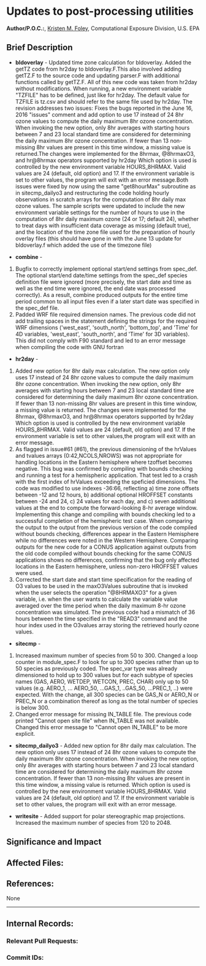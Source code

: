 # Updates to post-processing utilities
    
**Author/P.O.C.:**, [Kristen M. Foley](mailto:foley.kristen@epa.gov), Computational Exposure Division, U.S. EPA    
    
## Brief Description

* **bldoverlay** - Updated time zone calculation for bldoverlay. Added the getTZ code from hr2day to bldoverlay.F.This also involved adding getTZ.F to the source code and updating parser.F with additional functions called by getTZ.F. All of this new code was taken from hr2day without modifications. When running, a new environment variable "TZFILE" has to be defined, just like for hr2day. The default value for TZFILE is tz.csv and should refer to the same file used by hr2day. The revision addresses two issues: Fixes the bugs reported in the June 16, 2016 "issues" comment and add option to use 17 instead of 24 8hr ozone values to compute the daily maximum 8hr ozone concentration. When invoking the new option, only 8hr averages with starting hours between 7 and 23 local standard time are considered for determining the daily maximum 8hr ozone concentration. If fewer than 13 non-missing 8hr values are present in this time window, a missing value is returned.The changes were implemented for the 8hrmax, @8hrmaxO3, and hr@8hrmax operators supported by hr2day Which option is used is controlled by the new environment variable HOURS_8HRMAX. Valid values are 24 (default, old option) and 17. If the environment variable is set to other values, the program will exit with an error message.Both issues were fixed by now using the same "get8hourMax" subroutine as in sitecmp_dailyo3 and restructuring the code holding hourly observations in scratch arrays for the computation of 8hr daily max ozone values. The sample scripts were updated to include the new environment variable settings for the number of hours to use in the computation of 8hr daily maximum ozone (24 or 17; default 24), whether to treat days with insufficient data coverage as missing (default true), and the location of the time zone file used for the preparation of hourly overlay files (this should have gone in with the June 13 update for bldoverlay.f which added the use of the timezone file)

 * **combine** - 
  1. Bugfix to correctly implement optional start/end settings from spec_def. The optional start/end date/time settings from the spec_def species definition file were ignored (more precisely, the start date and time as well as the end time were ignored, the end date was processed correctly). As a result, combine produced outputs for the entire time period common to all input files even if a later start date was specified in the spec_def file.
  2. Padded WRF file required dimension names. The previous code did not add trailing spaces in the statement defining the strings for the required WRF dimensions ('west_east', 'south_north', 'bottom_top', and 'Time' for 4D variables, 'west_east', 'south_north',
 and 'Time' for 3D variables). This did not comply with F90 standard and led to an error message when compiling the code with GNU fortran

* **hr2day** - 
 1. Added new option for 8hr daily max calculation. The new option only uses 17 instead of 24 8hr ozone values to compute the daily maximum 8hr ozone concentration. When invoking the new option, only 8hr averages with starting hours between 7 and 23 local standard time are considered for determining the daily maximum 8hr ozone concentration. If fewer than 13 non-missing 8hr values are present in this time window, a missing value is returned. The changes were implemented for the 8hrmax, @8hrmaxO3, and hr@8hrmax operators supported by hr2day Which option is used is controlled by the new environment variable HOURS_8HRMAX. Valid values are 24 (default, old option) and 17. If the environment variable is set to other values,the program will exit with an error message.
 2. As flagged in issue#61 (#61), the previous dimensioning of the hrValues and tvalues arrays (0:42,NCOLS,NROWS) was not appropriate for handling locations in the Eastern hemisphere where tzoffset becomes negative. This bug was confirmed by compiling with bounds checking and running a test for a hemispheric application. That test led to a crash with the first index of hrValues exceeding the speficied dimensions. The code was modified to use indexes -36:66, reflecting a) time zone offsets between -12 and 12 hours, b) additional optional HROFFSET constants between -24 and 24, c) 24 values for each day, and c) seven additional values at the end to compute the forward-looking 8-hr average window. Implementing this change and compiling with bounds checking led to a successful completion of the hemispheric test case. When comparing the output to the output from the previous version of the code compiled without bounds checking, differences appear in the Eastern Hemisphere while no differences were noted in the Western Hemisphere. Comparing outputs for the new code for a CONUS application against outputs from the old code compiled without bounds checking for the same CONUS applications shows no differences, confirming that the bug only affected locations in the Eastern hemisphere, unless non-zero HROFFSET values were used.
 3. Corrected the start date and start time specification for the reading of O3 values to be used in the maxO3Values subroutine that is invoked when the user selects the operation "@8HRMAXO3" for a given variable, i.e. when the user wants to calculate the variable value averaged over the time period when the daily maximum 8-hr ozone concentration was simulated. The previous code had a mismatch of 36 hours between the time specified in the "READ3" command and the hour index used in the O3values array storing the retrieved hourly ozone values.

* **sitecmp** - 
 1. Increased maximum number of species from 50 to 300. Changed a loop counter in module_spec.F to look for up to 300 species rather than up to 50 species as previously coded. The spec_var type was already dimensioned to hold up to 300 values but for each subtype of species names (GAS, AERO, WETDEP, WETCON, PREC, CHAR) only up to 50 values (e.g. AERO_1, ... AERO_50, ...GAS_1, ..GAS_50, ...PREC_1, ..) were expected. With the change, all 300 species can be GAS_N or AERO_N or PREC_N or a combination thereof as long as the total number of species is below 300.
 2. Changed error message for missing IN_TABLE file. The previous code printed "Cannot open site file" when IN_TABLE was not available. Changed this error message to "Cannot open IN_TABLE" to be more explicit.
 
* **sitecmp_dailyo3** - Added new option for 8hr daily max calculation. The new option only uses 17 instead of 24 8hr ozone values to compute the daily maximum 8hr ozone concentration. When invoking the new option, only 8hr averages with starting hours between 7 and 23 local standard time are considered for determining the daily maximum 8hr ozone concentration. If fewer than 13 non-missing 8hr values are present in this time window, a missing value is returned. Which option is used is controlled by the new environment variable HOURS_8HRMAX. Valid values are 24 (default, old option) and 17. If the environment variable is set to other values, the program will exit with an error message.

* **writesite** -  Added support for polar stereographic map projections. Increased the maximum number of species from 120 to 2048.
 
## Significance and Impact
    

    
## Affected Files:
    


## References:    

None

-----
## Internal Records:
    
### Relevant Pull Requests:


### Commit IDs:
    

    
